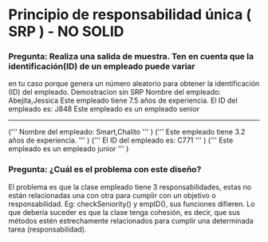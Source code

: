 # Principio de responsabilidad única ( SRP ) - NO SOLID
### Pregunta: Realiza una salida de muestra. Ten en cuenta que la identificación(ID) de un empleado puede variar
en tu caso porque genera un número aleatorio para obtener la identificación (ID) del empleado.
Demostracion sin SRP
Nombre del empleado: Abejita,Jessica
Este empleado tiene 7.5 años de experiencia.
El ID del empleado es: J848
Este empleado es un empleado senior
*******
(''' Nombre del empleado: Smart,Chalito ''' )
(''' Este empleado tiene 3.2 años de experiencia. ''' )
(''' El ID del empleado es: C771 ''' )
(''' Este empleado es un empleado junior ''' )


### Pregunta: ¿Cuál es el problema con este diseño?
El problema es que la clase empleado tiene 3 responsabilidades, estas no están relacionadas una con otra para cumplir
con un objetivo o responsabilidad.
Eg: checkSeniority() y empID(), sus funciones difieren.
Lo que debería suceder es que la clase tenga cohesión, es decir,
que sus métodos estén estrechamente relacionados para cumplir una determinada tarea (responsabilidad).

